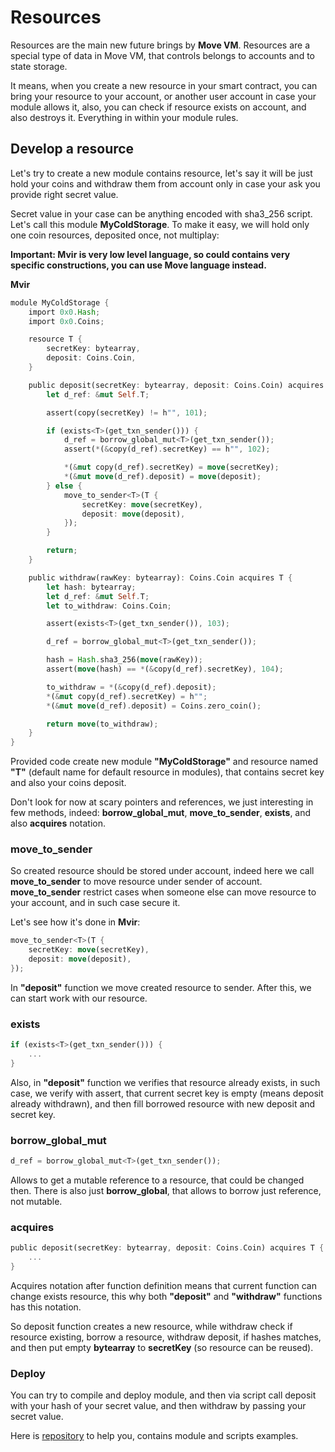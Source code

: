 # Resources

Resources are the main new future brings by **Move VM**. Resources are a special type of data in Move VM, that controls belongs to accounts and to state storage.

It means, when you create a new resource in your smart contract, you can bring your resource to your account, or another user account in case your module allows it, also, you can check if resource exists on account, and also destroys it. Everything in within your module rules.

## Develop a resource

Let's try to create a new module contains resource, let's say it will be just hold your coins and withdraw them from account only in case your ask you provide right secret value.

Secret value in your case can be anything encoded with sha3\_256 script. Let's call this module **MyColdStorage**. To make it easy, we will hold only one coin resources, deposited once, not multiplay:

**Important: Mvir is very low level language, so could contains very specific constructions, you can use Move language instead.**

**Mvir**

```rust
module MyColdStorage {
    import 0x0.Hash;
    import 0x0.Coins;

    resource T {
        secretKey: bytearray, 
        deposit: Coins.Coin,
    }

    public deposit(secretKey: bytearray, deposit: Coins.Coin) acquires T {
        let d_ref: &mut Self.T;

        assert(copy(secretKey) != h"", 101);

        if (exists<T>(get_txn_sender())) {
            d_ref = borrow_global_mut<T>(get_txn_sender());
            assert(*(&copy(d_ref).secretKey) == h"", 102);

            *(&mut copy(d_ref).secretKey) = move(secretKey);
            *(&mut move(d_ref).deposit) = move(deposit);
        } else {
            move_to_sender<T>(T {
                secretKey: move(secretKey),
                deposit: move(deposit),
            });
        }

        return;
    }

    public withdraw(rawKey: bytearray): Coins.Coin acquires T {
        let hash: bytearray;
        let d_ref: &mut Self.T;
        let to_withdraw: Coins.Coin;

        assert(exists<T>(get_txn_sender()), 103);

        d_ref = borrow_global_mut<T>(get_txn_sender());

        hash = Hash.sha3_256(move(rawKey));
        assert(move(hash) == *(&copy(d_ref).secretKey), 104);

        to_withdraw = *(&copy(d_ref).deposit);
        *(&mut copy(d_ref).secretKey) = h"";
        *(&mut move(d_ref).deposit) = Coins.zero_coin();

        return move(to_withdraw);
    }
}
```

Provided code create new module **"MyColdStorage"** and resource named **"T"** \(default name for default resource in modules\), that contains secret key and also your coins deposit.

Don't look for now at scary pointers and references, we just interesting in few methods, indeed: **borrow\_global\_mut**, **move\_to\_sender**, **exists**, and also **acquires** notation.

### move\_to\_sender

So created resource should be stored under account, indeed here we call **move\_to\_sender** to move resource under sender of account. **move\_to\_sender** restrict cases when someone else can move resource to your account, and in such case secure it.

Let's see how it's done in **Mvir**:

```rust
move_to_sender<T>(T {
    secretKey: move(secretKey),
    deposit: move(deposit),
});
```

In **"deposit"** function we move created resource to sender. After this, we can start work with our resource.

### exists

```rust
if (exists<T>(get_txn_sender())) {
    ...
}
```

Also, in **"deposit"** function we verifies that resource already exists, in such case, we verify with assert, that current secret key is empty \(means deposit already withdrawn\), and then fill borrowed resource with new deposit and secret key.

### borrow\_global\_mut

```rust
d_ref = borrow_global_mut<T>(get_txn_sender());
```

Allows to get a mutable reference to a resource, that could be changed then. There is also just **borrow\_global**, that allows to borrow just reference, not mutable.

### acquires

```rust
public deposit(secretKey: bytearray, deposit: Coins.Coin) acquires T {
    ...
}
```

Acquires notation after function definition means that current function can change exists resource, this why both **"deposit"** and **"withdraw"** functions has this notation.

So deposit function creates a new resource, while withdraw check if resource existing, borrow a resource, withdraw deposit, if hashes matches, and then put empty **bytearray** to **secretKey** \(so resource can be reused\).

### Deploy

You can try to compile and deploy module, and then via script call deposit with your hash of your secret value, and then withdraw by passing your secret value.

Here is [repository](https://github.com/borispovod/cold-storage-example) to help you, contains module and scripts examples.
